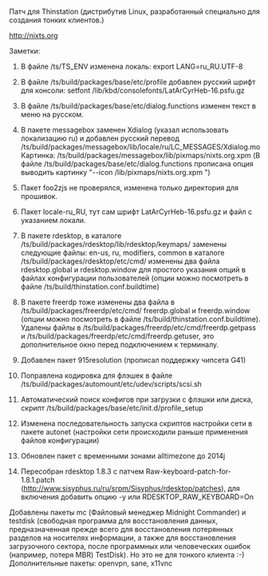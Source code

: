 Патч для Thinstation (дистрибутив Linux, разработанный специально для создания тонких клиентов.)

http://nixts.org

Заметки:

1. В файле /ts/TS_ENV изменена локаль: export LANG=ru_RU.UTF-8

2. В файле /ts/build/packages/base/etc/profile добавлен русский шрифт для консоли: setfont /lib/kbd/consolefonts/LatArCyrHeb-16.psfu.gz

3. В файле /ts/build/packages/base/etc/dialog.functions изменен текст в меню на русском. 

4. В пакете messagebox заменен Xdialog (указал использовать локализацию ru) и добавлен русский перевод /ts/build/packages/messagebox/lib/locale/ru/LC_MESSAGES/Xdialog.mo
Картинка: /ts/build/packages/messagebox/lib/pixmaps/nixts.org.xpm (В файле /ts/build/packages/base/etc/dialog.functions прописана опция выводить картинку "--icon /lib/pixmaps/nixts.org.xpm \")

5. Пакет foo2zjs не проверялся, изменена только директория для прошивок.

6. Пакет locale-ru_RU, тут сам шрифт LatArCyrHeb-16.psfu.gz и файл с указанием локали.

7. В пакете rdesktop, в каталоге /ts/build/packages/rdesktop/lib/rdesktop/keymaps/
заменены следующие файлы: en-us, ru, modifiers, common
в каталоге /ts/build/packages/rdesktop/etc/cmd/ изменены два файла
rdesktop.global и rdesktop.window для простого указания опций в файлах конфигурации пользователей (опции можно посмотреть в файле /ts/build/thinstation.conf.buildtime)

8. В пакете freerdp тоже изменены два файла в /ts/build/packages/freerdp/etc/cmd/
freerdp.global и freerdp.window (опции можно посмотреть в файле /ts/build/thinstation.conf.buildtime). Удалены файлы в /ts/build/packages/freerdp/etc/cmd/freerdp.getpass и /ts/build/packages/freerdp/etc/cmd/freerdp.getuser, это дополнительное окно перед подключением к терминалу.

9. Добавлен пакет 915resolution (прописал поддержку чипсета G41)

10. Поправлена кодировка для флэшек в файле /ts/build/packages/automount/etc/udev/scripts/scsi.sh

11. Автоматический поиск конфигов при загрузки с флэшки или диска, скрипт /ts/build/packages/base/etc/init.d/profile_setup

12. Изменена последовательность запуска скриптов настройки сети в пакете autonet (настройки сети происходили раньше применения файлов конфигурации)

13. Обновлен пакет с временными зонами alltimezone до 2014j

14. Пересобран rdesktop 1.8.3 с патчем Raw-keyboard-patch-for-1.8.1.patch (http://www.sisyphus.ru/ru/srpm/Sisyphus/rdesktop/patches), для включения добавить опцию -y или RDESKTOP_RAW_KEYBOARD=On

Добавлены пакеты mc (Файловый менеджер Midnight Commander) и testdisk (свободная программа для восстановления данных, предназначенная прежде всего для восстановления потерянных разделов на носителях информации, а также для восстановления загрузочного сектора, после программных или человеческих ошибок (например, потеря MBR) TestDisk). Но это не для тонкого клиента :-)
Дополнительные пакеты: openvpn, sane, x11vnc
